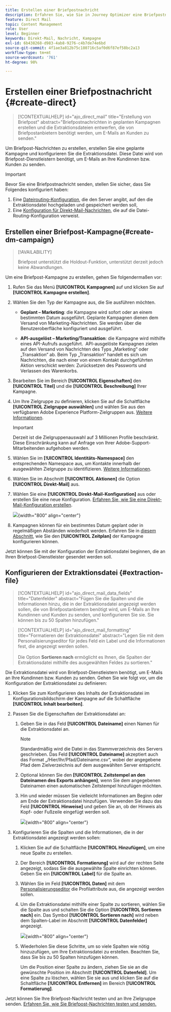 ```yaml
---
title: Erstellen einer Briefpostnachricht
description: Erfahren Sie, wie Sie in Journey Optimizer eine Briefpostnachricht erstellen
feature: Direct Mail
topic: Content Management
role: User
level: Beginner
keywords: Direkt-Mail, Nachricht, Kampagne
exl-id: 6b438268-d983-4ab8-9276-c4b7de74e6bd
source-git-commit: 4f1ae3a812b75c180716c5af0d6f87ef58bc2a13
workflow-type: tm+mt
source-wordcount: '761'
ht-degree: 98%

---
```


# Erstellen einer Briefpostnachricht {#create-direct}

>[!CONTEXTUALHELP]
>id="ajo_direct_mail"
>title="Erstellung von Briefpost"
>abstract="Briefpostnachrichten in geplanten Kampagnen erstellen und die Extraktionsdateien entwerfen, die von Briefpostanbietern benötigt werden, um E-Mails an Kunden zu senden."

Um Briefpost-Nachrichten zu erstellen, erstellen Sie eine geplante Kampagne und konfigurieren Sie die Extraktionsdatei. Diese Datei wird von Briefpost-Dienstleistern benötigt, um E-Mails an Ihre Kundinnen bzw. Kunden zu senden.

>[!IMPORTANT]
>
>Bevor Sie eine Briefpostnachricht senden, stellen Sie sicher, dass Sie Folgendes konfiguriert haben:
>
>1. Eine [Dateirouting-Konfiguration](../direct-mail/direct-mail-configuration.md#file-routing-configuration), die den Server angibt, auf den die Extraktionsdatei hochgeladen und gespeichert werden soll,
>1. Eine [Konfiguration für Direkt-Mail-Nachrichten](../direct-mail/direct-mail-configuration.md#direct-mail-surface), die auf die Datei-Routing-Konfiguration verweist.


## Erstellen einer Briefpost-Kampagne{#create-dm-campaign}

>[!AVAILABILITY]
>
>Briefpost unterstützt die Holdout-Funktion, unterstützt derzeit jedoch keine Abwandlungen.

Um eine Briefpost-Kampagne zu erstellen, gehen Sie folgendermaßen vor:

1. Rufen Sie das Menü **[!UICONTROL Kampagnen]** auf und klicken Sie auf **[!UICONTROL Kampagne erstellen]**.

1. Wählen Sie den Typ der Kampagne aus, die Sie ausführen möchten.

   * **Geplant – Marketing**: die Kampagne wird sofort oder an einem bestimmten Datum ausgeführt. Geplante Kampagnen dienen dem Versand von Marketing-Nachrichten. Sie werden über die Benutzeroberfläche konfiguriert und ausgeführt.

   * **API-ausgelöst – Marketing/Transaktion**: die Kampagne wird mithilfe eines API-Aufrufs ausgeführt.  API-ausgelöste Kampagnen zielen auf den Versand von Nachrichten des Typs „Marketing“ oder „Transaktion“ ab. Beim Typ „Transaktion“ handelt es sich um Nachrichten, die nach einer von einem Kontakt durchgeführten Aktion verschickt werden: Zurücksetzen des Passworts und Verlassen des Warenkorbs.

1. Bearbeiten Sie im Bereich **[!UICONTROL Eigenschaften]** den **[!UICONTROL Titel]** und die **[!UICONTROL Beschreibung]** Ihrer Kampagne.

1. Um Ihre Zielgruppe zu definieren, klicken Sie auf die Schaltfläche **[!UICONTROL Zielgruppe auswählen]** und wählen Sie aus den verfügbaren Adobe Experience Platform-Zielgruppen aus. [Weitere Informationen](../audience/about-audiences.md).

   >[!IMPORTANT]
   >
   >Derzeit ist die Zielgruppenauswahl auf 3 Millionen Profile beschränkt. Diese Einschränkung kann auf Anfrage von Ihrer Adobe-Support-Mitarbeitenden aufgehoben werden.

1. Wählen Sie im **[!UICONTROL Identitäts-Namespace]** den entsprechenden Namespace aus, um Kontakte innerhalb der ausgewählten Zielgruppe zu identifizieren. [Weitere Informationen](../event/about-creating.md#select-the-namespace).

1. Wählen Sie im Abschnitt **[!UICONTROL Aktionen]** die Option **[!UICONTROL Direkt-Mail]** aus.

1. Wählen Sie eine **[!UICONTROL Direkt-Mail-Konfiguration]** aus oder erstellen Sie eine neue Konfiguration. [Erfahren Sie, wie Sie eine Direkt-Mail-Konfiguration erstellen](direct-mail-configuration.md#direct-mail-surface).

   ![](assets/direct-mail-campaign.png){width="800" align="center"}

1. Kampagnen können für ein bestimmtes Datum geplant oder in regelmäßigen Abständen wiederholt werden. Erfahren Sie in [diesem Abschnitt](../campaigns/create-campaign.md#schedule), wie Sie den **[!UICONTROL Zeitplan]** der Kampagne konfigurieren können.

Jetzt können Sie mit der Konfiguration der Extraktionsdatei beginnen, die an Ihren Briefpost-Dienstleister gesendet werden soll.

## Konfigurieren der Extraktionsdatei {#extraction-file}

>[!CONTEXTUALHELP]
>id="ajo_direct_mail_data_fields"
>title="Datenfelder"
>abstract="Fügen Sie die Spalten und die Informationen hinzu, die in der Extraktionsdatei angezeigt werden sollen, die von Briefpostanbietern benötigt wird, um E-Mails an Ihre Kundinnen und Kunden zu senden, und konfigurieren Sie sie. Sie können bis zu 50 Spalten hinzufügen."

>[!CONTEXTUALHELP]
>id="ajo_direct_mail_formatting"
>title="Formatieren der Extraktionsdatei"
>abstract="Legen Sie mit dem Personalisierungseditor für jedes Feld ein Label und die Informationen fest, die angezeigt werden sollen. <br/><br/> Die Option <b>Sortieren nach</b> ermöglicht es Ihnen, die Spalten der Extraktionsdatei mithilfe des ausgewählten Feldes zu sortieren."

Die Extraktionsdatei wird von Briefpost-Dienstleistern benötigt, um E-Mails an Ihre Kundinnen bzw. Kunden zu senden. Gehen Sie wie folgt vor, um die Konfiguration der Extraktionsdatei zu definieren:

1. Klicken Sie zum Konfigurieren des Inhalts der Extraktionsdatei im Konfigurationsbildschirm der Kampagne auf die Schaltfläche **[!UICONTROL Inhalt bearbeiten]**.

1. Passen Sie die Eigenschaften der Extraktionsdatei an:

   1. Geben Sie in das Feld **[!UICONTROL Dateiname]** einen Namen für die Extraktionsdatei an. 

      >[!NOTE]
      >
      >Standardmäßig wird die Datei in das Stammverzeichnis des Servers geschrieben. Das Feld **[!UICONTROL Dateiname]** akzeptiert auch das Format „/Hier/Ihr/Pfad/Dateiname.csv“, wobei der angegebene Pfad dem Zielverzeichnis auf dem ausgewählten Server entspricht. <!--TBC if for SFTP and Azure only, or for all servers including S3-->

   1. Optional können Sie den **[!UICONTROL Zeitstempel an den Dateinamen des Exports anhängen]**, wenn Sie dem angegebenen Dateinamen einen automatischen Zeitstempel hinzufügen möchten.

   1. Hin und wieder müssen Sie vielleicht Informationen am Beginn oder am Ende der Extraktionsdatei hinzufügen. Verwenden Sie dazu das Feld **[!UICONTROL Hinweise]** und geben Sie an, ob der Hinweis als Kopf- oder Fußzeile eingefügt werden soll.

      ![](assets/direct-mail-properties.png){width="800" align="center"}

1. Konfigurieren Sie die Spalten und die Informationen, die in der Extraktionsdatei angezeigt werden sollen:

   1. Klicken Sie auf die Schaltfläche **[!UICONTROL Hinzufügen]**, um eine neue Spalte zu erstellen.

   1. Der Bereich **[!UICONTROL Formatierung]** wird auf der rechten Seite angezeigt, sodass Sie die ausgewählte Spalte einrichten können. Geben Sie ein **[!UICONTROL Label]** für die Spalte an.

   1. Wählen Sie im Feld **[!UICONTROL Daten]** mit dem [Personalisierungseditor](../personalization/personalization-build-expressions.md) die Profilattribute aus, die angezeigt werden sollen.

   1. Um die Extraktionsdatei mithilfe einer Spalte zu sortieren, wählen Sie die Spalte aus und schalten Sie die Option **[!UICONTROL Sortieren nach]** ein. Das Symbol **[!UICONTROL Sortieren nach]** wird neben dem Spalten-Label im Abschnitt **[!UICONTROL Datenfelder]** angezeigt.

      ![](assets/direct-mail-content.png){width="800" align="center"}

   1. Wiederholen Sie diese Schritte, um so viele Spalten wie nötig hinzuzufügen, um Ihre Extraktionsdatei zu erstellen. Beachten Sie, dass Sie bis zu 50 Spalten hinzufügen können.

      Um die Position einer Spalte zu ändern, ziehen Sie sie an die gewünschte Position im Abschnitt **[!UICONTROL Datenfeld]**. Um eine Spalte zu löschen, wählen Sie sie aus und klicken Sie auf die Schaltfläche **[!UICONTROL Entfernen]** im Bereich **[!UICONTROL Formatierung]**.

Jetzt können Sie Ihre Briefpost-Nachricht testen und an Ihre Zielgruppe senden. [Erfahren Sie, wie Sie Briefpost-Nachrichten testen und senden.](test-send-direct-mail.md)

